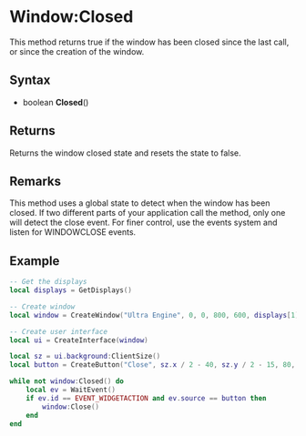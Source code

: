 # Window:Closed

This method returns true if the window has been closed since the last call, or since the creation of the window.

## Syntax

- boolean **Closed**()

## Returns

Returns the window closed state and resets the state to false.

## Remarks

This method uses a global state to detect when the window has been closed. If two different parts of your application call the method, only one will detect the close event. For finer control, use the events system and listen for WINDOWCLOSE events.

## Example

```lua
-- Get the displays
local displays = GetDisplays()

-- Create window
local window = CreateWindow("Ultra Engine", 0, 0, 800, 600, displays[1])

-- Create user interface
local ui = CreateInterface(window)

local sz = ui.background:ClientSize()
local button = CreateButton("Close", sz.x / 2 - 40, sz.y / 2 - 15, 80, 30, ui.background)

while not window:Closed() do
    local ev = WaitEvent()
    if ev.id == EVENT_WIDGETACTION and ev.source == button then
        window:Close()
    end
end
```
